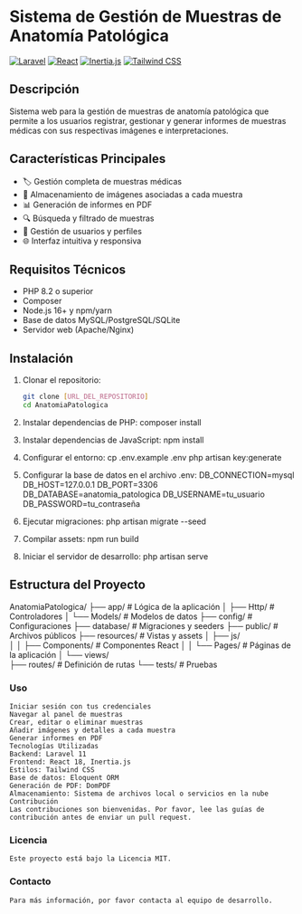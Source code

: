 # Sistema de Gestión de Muestras de Anatomía Patológica

[![Laravel](https://img.shields.io/badge/Laravel-FF2D20?style=for-the-badge&logo=laravel&logoColor=white)](https://laravel.com)
[![React](https://img.shields.io/badge/React-20232A?style=for-the-badge&logo=react&logoColor=61DAFB)](https://reactjs.org/)
[![Inertia.js](https://img.shields.io/badge/Inertia-000000?style=for-the-badge&logo=inertia&logoColor=white)](https://inertiajs.com/)
[![Tailwind CSS](https://img.shields.io/badge/Tailwind_CSS-38B2AC?style=for-the-badge&logo=tailwind-css&logoColor=white)](https://tailwindcss.com/)

## Descripción

Sistema web para la gestión de muestras de anatomía patológica que permite a los usuarios registrar, gestionar y generar informes de muestras médicas con sus respectivas imágenes e interpretaciones.

## Características Principales

- 🏷️ Gestión completa de muestras médicas
- 📸 Almacenamiento de imágenes asociadas a cada muestra
- 📊 Generación de informes en PDF
- 🔍 Búsqueda y filtrado de muestras
- 👥 Gestión de usuarios y perfiles
- 🌐 Interfaz intuitiva y responsiva

## Requisitos Técnicos

- PHP 8.2 o superior
- Composer
- Node.js 16+ y npm/yarn
- Base de datos MySQL/PostgreSQL/SQLite
- Servidor web (Apache/Nginx)

## Instalación

1. Clonar el repositorio:
   ```bash
   git clone [URL_DEL_REPOSITORIO]
   cd AnatomiaPatologica

2. Instalar dependencias de PHP:
    composer install

3. Instalar dependencias de JavaScript:
    npm install

4. Configurar el entorno:
    cp .env.example .env
    php artisan key:generate

5. Configurar la base de datos en el archivo .env:
    DB_CONNECTION=mysql
    DB_HOST=127.0.0.1
    DB_PORT=3306
    DB_DATABASE=anatomia_patologica
    DB_USERNAME=tu_usuario
    DB_PASSWORD=tu_contraseña

6. Ejecutar migraciones: 
    php artisan migrate --seed

7. Compilar assets: 
    npm run build

8. Iniciar el servidor de desarrollo: 
    php artisan serve

## Estructura del Proyecto

AnatomiaPatologica/
├── app/                  # Lógica de la aplicación
│   ├── Http/            # Controladores
│   └── Models/          # Modelos de datos
├── config/              # Configuraciones
├── database/            # Migraciones y seeders
├── public/              # Archivos públicos
├── resources/           # Vistas y assets
│   ├── js/              
│   │   ├── Components/  # Componentes React
│   │   └── Pages/       # Páginas de la aplicación
│   └── views/          
├── routes/              # Definición de rutas
└── tests/               # Pruebas

### Uso
    Iniciar sesión con tus credenciales
    Navegar al panel de muestras
    Crear, editar o eliminar muestras
    Añadir imágenes y detalles a cada muestra
    Generar informes en PDF
    Tecnologías Utilizadas
    Backend: Laravel 11
    Frontend: React 18, Inertia.js
    Estilos: Tailwind CSS
    Base de datos: Eloquent ORM
    Generación de PDF: DomPDF
    Almacenamiento: Sistema de archivos local o servicios en la nube
    Contribución
    Las contribuciones son bienvenidas. Por favor, lee las guías de contribución antes de enviar un pull request.

### Licencia
    Este proyecto está bajo la Licencia MIT.

### Contacto
    Para más información, por favor contacta al equipo de desarrollo.